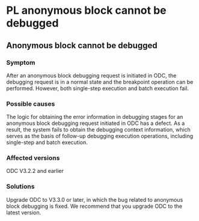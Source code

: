 PL anonymous block cannot be debugged
===============================

Anonymous block cannot be debugged
----------------------------

### Symptom

After an anonymous block debugging request is initiated in ODC, the debugging request is in a normal state and the breakpoint operation can be performed. However, both single-step execution and batch execution fail.

### Possible causes

The logic for obtaining the error information in debugging stages for an anonymous block debugging request initiated in ODC has a defect. As a result, the system fails to obtain the debugging context information, which serves as the basis of follow-up debugging execution operations, including single-step and batch execution.

### Affected versions

ODC V3.2.2 and earlier

### Solutions

Upgrade ODC to V3.3.0 or later, in which the bug related to anonymous block debugging is fixed. We recommend that you upgrade ODC to the latest version.
